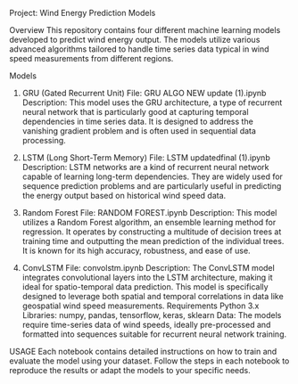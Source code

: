 Project: Wind Energy Prediction Models

Overview
This repository contains four different machine learning models developed to predict wind energy output. The models utilize various advanced algorithms tailored to handle time series data typical in wind speed measurements from different regions.

Models
1. GRU (Gated Recurrent Unit)
File: GRU ALGO NEW update (1).ipynb
Description: This model uses the GRU architecture, a type of recurrent neural network that is particularly good at capturing temporal dependencies in time series data. It is designed to address the vanishing gradient problem and is often used in sequential data processing.

3. LSTM (Long Short-Term Memory)
File: LSTM updatedfinal (1).ipynb
Description: LSTM networks are a kind of recurrent neural network capable of learning long-term dependencies. They are widely used for sequence prediction problems and are particularly useful in predicting the energy output based on historical wind speed data.
4. Random Forest
File: RANDOM FOREST.ipynb
Description: This model utilizes a Random Forest algorithm, an ensemble learning method for regression. It operates by constructing a multitude of decision trees at training time and outputting the mean prediction of the individual trees. It is known for its high accuracy, robustness, and ease of use.

6. ConvLSTM
File: convolstm.ipynb
Description: The ConvLSTM model integrates convolutional layers into the LSTM architecture, making it ideal for spatio-temporal data prediction. This model is specifically designed to leverage both spatial and temporal correlations in data like geospatial wind speed measurements.
Requirements
Python 3.x
Libraries: numpy, pandas, tensorflow, keras, sklearn
Data: The models require time-series data of wind speeds, ideally pre-processed and formatted into sequences suitable for recurrent neural network training.

USAGE
Each notebook contains detailed instructions on how to train and evaluate the model using your dataset. Follow the steps in each notebook to reproduce the results or adapt the models to your specific needs.
